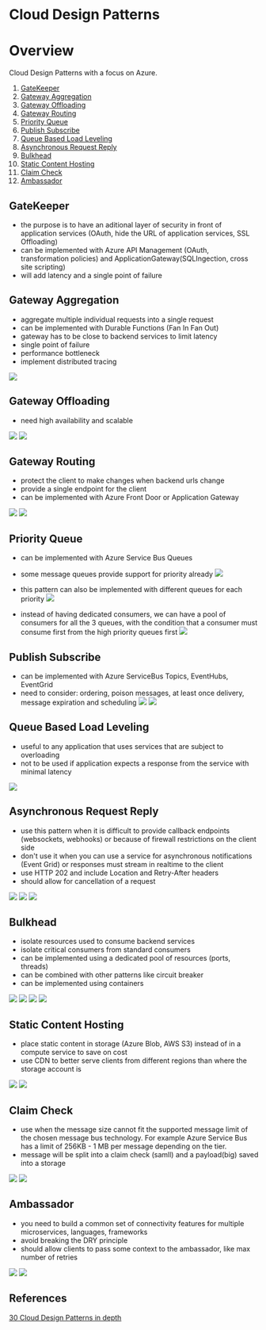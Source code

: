 # Cloud Design Patterns

# Overview

Cloud Design Patterns with a focus on Azure.

1. [GateKeeper](#gatekeeper)
2. [Gateway Aggregation](#gateway-aggregation)
3. [Gateway Offloading](#gateway-offloading)
4. [Gateway Routing](#gateway-routing)
5. [Priority Queue](#priority-queue)
6. [Publish Subscribe](#publish-subscribe)
7. [Queue Based Load Leveling](#queue-based-load-leveling)
8. [Asynchronous Request Reply](#asynchronous-request-reply)
9. [Bulkhead](#bulkhead)
10. [Static Content Hosting](#static-content-hosting)
11. [Claim Check](#claim-check)
12. [Ambassador](#ambassador)

## GateKeeper

- the purpose is to have an aditional layer of security in front of application services (OAuth, hide the URL of application services, SSL Offloading)
- can be implemented with Azure API Management (OAuth, transformation policies) and ApplicationGateway(SQLIngection, cross site scripting)
- will add latency and a single point of failure

## Gateway Aggregation

- aggregate multiple individual requests into a single request
- can be implemented with Durable Functions (Fan In Fan Out)
- gateway has to be close to backend services to limit latency
- single point of failure
- performance bottleneck
- implement distributed tracing

![](images/csd/GatewayAggregation.png)

## Gateway Offloading

- need high availability and scalable

![](images/csd/GatewayOffloadingProblem.png)
![](images/csd/GatewayOffloadingSolution.png)

## Gateway Routing

- protect the client to make changes when backend urls change
- provide a single endpoint for the client
- can be implemented with Azure Front Door or Application Gateway

![](images/csd/GatewayRoutingProblem.png)
![](images/csd/GatewayRoutingSolution.png)

## Priority Queue

- can be implemented with Azure Service Bus Queues
- some message queues provide support for priority already
  ![](images/csd/PriorityQueueSolution1.png)

- this pattern can also be implemented with different queues for each priority
  ![](images/csd/PriorityQueueSolution2.png)

- instead of having dedicated consumers, we can have a pool of consumers for all the 3 queues, with the condition that a consumer must consume first from the high priority queues first
  ![](images/csd/PriorityQueueSolution3.png)

## Publish Subscribe

- can be implemented with Azure ServiceBus Topics, EventHubs, EventGrid
- need to consider: ordering, poison messages, at least once delivery, message expiration and scheduling
  ![](images/csd/PublishSubscribeProblem.png)
  ![](images/csd/PublishSubscribeSolution.png)

## Queue Based Load Leveling

- useful to any application that uses services that are subject to overloading
- not to be used if application expects a response from the service with minimal latency

![](images/csd/QueueBasedLoadLevelingSolution.png)

## Asynchronous Request Reply

- use this pattern when it is difficult to provide callback endpoints (websockets, webhooks) or because of firewall restrictions on the client side
- don't use it when you can use a service for asynchronous notifications (Event Grid) or responses must stream in realtime to the client
- use HTTP 202 and include Location and Retry-After headers
- should allow for cancellation of a request

![](images/csd/AsyncRequestReplyProblem.png)
![](images/csd/AsyncRequestReplySolution1.png)
![](images/csd/AsyncRequestReplySolution2.png)

## Bulkhead

- isolate resources used to consume backend services
- isolate critical consumers from standard consumers
- can be implemented using a dedicated pool of resources (ports, threads)
- can be combined with other patterns like circuit breaker
- can be implemented using containers

![](images/csd/BulkheadProblem1.png)
![](images/csd/BulkheadProblem2.png)
![](images/csd/BulkheadSolution1.png)
![](images/csd/BulkheadSolution2.png)

## Static Content Hosting

- place static content in storage (Azure Blob, AWS S3) instead of in a compute service to save on cost
- use CDN to better serve clients from different regions than where the storage account is

![](images/csd/StaticContentHostingProblem.png)
![](images/csd/StaticContentHostingSolution.png)

## Claim Check

- use when the message size cannot fit the supported message limit of the chosen message bus technology. For example Azure Service Bus has a limit of 256KB - 1 MB per message depending on the tier.
- message will be split into a claim check (samll) and a payload(big) saved into a storage

![](images/csd/ClaimCheckProblem.png)
![](images/csd/ClaimCheckSolution.png)

## Ambassador

- you need to build a common set of connectivity features for multiple microservices, languages, frameworks
- avoid breaking the DRY principle
- should allow clients to pass some context to the ambassador, like max number of retries

![](images/csd/AmbassadorProblem.png)
![](images/csd/AmbassadorSolution.png)

## References

[30 Cloud Design Patterns in depth](https://www.youtube.com/watch?v=cxYHugyNTP0)

